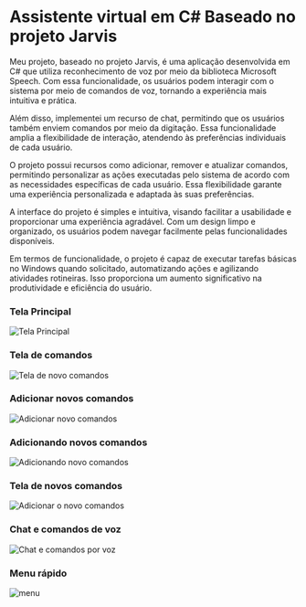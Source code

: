 # Assistente virtual em C# Baseado no projeto Jarvis
<p>
    Meu projeto, baseado no projeto Jarvis, é uma aplicação desenvolvida em C# que utiliza reconhecimento de voz por meio da biblioteca Microsoft Speech. Com essa funcionalidade, os usuários podem interagir com o sistema por meio de comandos de voz, tornando a experiência mais intuitiva e prática.
</p>
<p>
Além disso, implementei um recurso de chat, permitindo que os usuários também enviem comandos por meio da digitação.
Essa funcionalidade amplia a flexibilidade de interação, atendendo às preferências individuais de cada usuário.
</p>
<p>
O projeto possui recursos como adicionar, remover e atualizar comandos, permitindo personalizar as ações executadas pelo
sistema de acordo com as necessidades específicas de cada usuário. Essa flexibilidade garante uma experiência
personalizada e adaptada às suas preferências.
</p>
<p>
A interface do projeto é simples e intuitiva, visando facilitar a usabilidade e proporcionar uma experiência agradável.
Com um design limpo e organizado, os usuários podem navegar facilmente pelas funcionalidades disponíveis.
</p>
<p>
Em termos de funcionalidade, o projeto é capaz de executar tarefas básicas no Windows quando solicitado, automatizando
ações e agilizando atividades rotineiras. Isso proporciona um aumento significativo na produtividade e eficiência do
usuário.
  
### Tela Principal
![Tela Principal](https://github.com/marceloteck/IA_JARVIS/blob/main/Doc/img%201.PNG)

### Tela de comandos
![Tela de novo comandos](https://github.com/marceloteck/IA_JARVIS/blob/main/Doc/img%202.PNG)

### Adicionar novos comandos
![Adicionar novo comandos](https://github.com/marceloteck/IA_JARVIS/blob/main/Doc/img%203.PNG)

### Adicionando novos comandos
![Adicionando novo comandos](https://github.com/marceloteck/IA_JARVIS/blob/main/Doc/img%204.PNG)

### Tela de novos comandos
![Adicionar o novo comandos](https://github.com/marceloteck/IA_JARVIS/blob/main/Doc/img%205.PNG)

### Chat e comandos de voz
![Chat e comandos por voz](https://github.com/marceloteck/IA_JARVIS/blob/main/Doc/img%206.PNG)

### Menu rápido
![menu](https://github.com/marceloteck/IA_JARVIS/blob/main/Doc/img%207.PNG)
